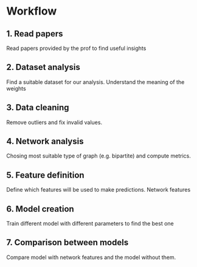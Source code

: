 # Workflow

## 1. Read papers

Read papers provided by the prof to find useful insights

## 2. Dataset analysis

Find a suitable dataset for our analysis. Understand the meaning of the weights

## 3. Data cleaning

Remove outliers and fix invalid values.

## 4. Network analysis

Chosing most suitable type of graph (e.g. bipartite) and compute metrics.

## 5. Feature definition

Define which features will be used to make predictions.
Network features

## 6. Model creation

Train different model with different parameters to find the best one

## 7. Comparison between models

Compare model with network features and the model without them.
